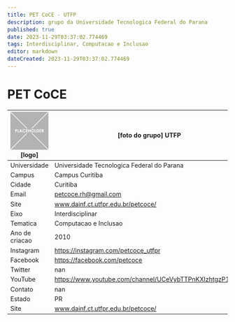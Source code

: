 ```yaml
---
title: PET CoCE - UTFP
description: grupo da Universidade Tecnologica Federal do Parana
published: true
date: 2023-11-29T03:37:02.774469
tags: Interdisciplinar, Computacao e Inclusao
editor: markdown
dateCreated: 2023-11-29T03:37:02.774469
---
```


# PET CoCE


| ![placeholder.png](/placeholder.png) [logo] | [foto do grupo] UTFP         |
| ------------------------------------------- | ------------------------------------------------- |
| Universidade                                | Universidade Tecnologica Federal do Parana      |
| Campus                                      | Campus Curitiba            |
| Cidade                                      | Curitiba             |
| Email                                       | petcoce.rh@gmail.com             |
| Site                                        | www.dainf.ct.utfpr.edu.br/petcoce/              |
| Eixo                                        | Interdisciplinar              |
| Tematica                                    | Computacao e Inclusao          |
| Ano de criacao                              | 2010        |
| Instagram                                   | https://instagram.com/petcoce_utfpr         |
| Facebook                                    | https://facebook.com/petcoce          |
| Twitter                                     | nan           |
| YouTube                                     | https://www.youtube.com/channel/UCeVybTTPnKXIzhtgzP1fX2A           |
| Contato                                     | nan         |
| Estado                                      |  PR            |
| Site                                        | www.dainf.ct.utfpr.edu.br/petcoce/ |
